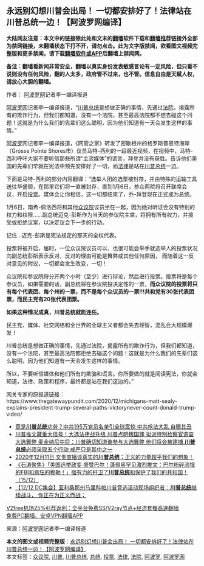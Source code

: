  <h2>永远别幻想川普会出局！ 一切都安排好了！法律站在川普总统一边！【阿波罗网编译】</h2> <p class="notice"><b>大陆网友注意：本文中的链接除此处和文末的<a href="https://github.com/bannedbook/fanqiang" >翻墙</a>软件下载和<a href="https://github.com/killgcd/justmysocks/blob/master/README.md">翻墙推荐</a>链接外全部为禁网链接，未翻墙状态下打不开，请勿点击。此为文字版禁闻，欲看图文视频完整版和更多禁闻，请下载<a href="https://github.com/bannedbook/fanqiang">翻墙软件或APP</a>后翻墙上禁闻网。</p><p>备注：翻墙看新闻非常安全，翻墙以真实身份发表敏感言论有一定风险，但只看不说则没有任何风险，翻的人太多，政府管不过来，也不管。信息自由是天赋人权，请放心大胆的翻墙。</b></p>  <div class="entry"> <p>作者： <span class='wp_keywordlink_affiliate'><a href="https://www.aboluowang.com/" title="阿波罗网" target="_blank">阿波罗网</a></span>记者李一编译报道</p> <p id="summary"><a href="https://www.bannedbook.org/bnews/tag/%e9%98%bf%e6%b3%a2%e7%bd%97%e7%bd%91/" class="st_tag internal_tag" rel="tag" title="标签 阿波罗网 下的日志">阿波罗网</a>记者李一编译报道，“<a href="https://www.bannedbook.org/bnews/tag/%e5%b7%9d%e6%99%ae/" class="st_tag internal_tag" rel="tag" title="标签 川普 下的日志">川普</a><a href="https://www.bannedbook.org/bnews/tag/%e6%80%bb%e7%bb%9f/" class="st_tag internal_tag" rel="tag" title="标签 总统 下的日志">总统</a>是想做正确的事情，先通过<a href="https://www.bannedbook.org/bnews/tag/%e6%b3%95%e9%99%a2/" class="st_tag internal_tag" rel="tag" title="标签 法院 下的日志">法院</a>，揭露所有的欺诈行为，但我们都知道，没有一个法院，甚至最高法院都不想去碰这个问题！这就是为什么我们的先辈们这么聪明，因为他们知道有一天会发生这样的事情。”</p> <p id="conimg"><a href="https://www.bannedbook.org/bnews/tag/%E9%98%BF%E6%B3%A2%E7%BD%97/" class="st_tag internal_tag" rel="tag" title="标签 阿波罗 下的日志">阿波罗</a>网记者李一编译报道，《网管之家》转发了密歇根州的格罗斯普恩特海岸（Grosse Pointe Shores市）议员马特-西利的一段最近视频，在视频中，马特-西利呼吁大家不要听信那些所谓“主流媒体”的谎言，拜登并没有获胜。告诉他们美国的先辈们早就在宪法中预先安排好了一切，而<a href="https://www.bannedbook.org/bnews/tag/%e6%b3%95%e5%be%8b/" class="st_tag internal_tag" rel="tag" title="标签 法律 下的日志">法律</a>是站在<a href="https://www.bannedbook.org/bnews/tag/%E5%B7%9D%E6%99%AE%E6%80%BB%E7%BB%9F/" class="st_tag internal_tag" rel="tag" title="标签 川普总统 下的日志">川普总统</a>一边。</p> <p>下面是马特-西利的部分内容翻译：“选举人团的选票被封存，并由特殊的运输工具送往华盛顿，在那里它们将一直被封存，直到1月6日，参众两院将召开联席会议，开启<a href="https://www.bannedbook.org/bnews/tag/%E6%8A%95%E7%A5%A8/" class="st_tag internal_tag" rel="tag" title="标签 投票 下的日志">投票</a>。媒体会让你相信，这一切都结束了，乔-拜登现在正式成为总统。</p> <p>1月6日，南希-佩洛西将和其他<a href="https://www.bannedbook.org/bnews/tag/%E4%BC%97%E8%AE%AE%E9%99%A2/" class="st_tag internal_tag" rel="tag" title="标签 众议院 下的日志">众议院</a>议员坐在一起，因为她对听证会没有特别的权力和权限&#8230;&#8230;副总统迈克-彭斯作为当天的参议院主席，将拥有所有权力，并接受或拒绝议案，以决定议会下一步的行动。</p>  <p>记住&#8230;迈克-彭斯是宪法规定的那天的全权代表。</p> <p>投票将被开启，届时，一位众议院议员可以、也很可能会举手就选举人的投票状况向副总统彭斯表示反对，反对的理由可能是舞弊或其他任何原因，&nbsp;而随着这一反对意见的附议，一切都会发生改变，一切！</p> <p>众议院和参议院将分开两个小时（至少）进行辩论，然后进行投票。投票将是每个参议员，如果需要的话，副总统将在参议院投决定性的一票，<strong>而众议院的投票将只有每个代表团、每个州的一票，而不是每个众议员的一票!!!</strong><strong>共和党有30张代表团票，而民主党有20张代表团票。</strong></p> <p><strong>如果这种情况成真，川普总统就能连任。</strong></p> <p>民主党、媒体、社交网络和全世界的全球主义者都会失去理智，混乱会大规模爆发！</p>  <p>川普总统是想做正确的事情，先通过法院，揭露所有的欺诈行为，但我们都知道，没有一个法院，甚至最高法院都拒绝去碰这个问题！这就是为什么我们的先辈们这么聪明，因为他们知道有一天会发生这样的事情。</p> <p>所以，不要听信媒体和他们所有的欺骗和谎言。你所要做的就是阅读宪法，你就会知道，法律、政策和程序，最终都是站在我们这边的。”</p> <p>网关专家的原报道链接：https://www.thegatewaypundit.com/2020/12/michigans-matt-sealy-explains-president-trump-several-paths-victorynever-count-donald-trump-video/</p> <p></p> <p></p>  <ul class='op-related-articles' title='相关阅读'> <li><a href='https://www.bannedbook.org/bnews/topimagenews/20201216/1448784.html' target='_blank'>竟是<b>川普总统</b>功劳？中共195万党员名单引全球震惊 中共枪法大乱 自曝其丑</a></li> <li><a href='https://www.bannedbook.org/bnews/comments/20201216/1448742.html' target='_blank'>川普推文藏重大信号！大选法律战升级 川普点明叛国罪 拟派特别检察官调查大选舞弊 麦金纳尼中将：川普确切知道谁参与大选舞弊 他们将会被逮捕 <b>川普总统</b>必须采取五个行动 戒严只是其中之一</a></li> <li><a href='https://www.bannedbook.org/bnews/bannedvideo/20201212/1448655.html' target='_blank'>2020年12月11日 文贵直播谈真实的<b>川普总统</b>；正义的力量超乎我们的想象！</a></li> <li><a href='https://www.bannedbook.org/bnews/bannedvideo/20201216/1448628.html' target='_blank'>《石涛聚焦》「美国选举政变 盛赞巴尔！蓬佩奥罕见激烈推文：巴尔粉碎流氓的FBI和疯狂的穆勒！」强有力的扞卫了<b>川普总统</b>和保护了我们的共和国！（15/12）</a></li> <li><a href='https://www.bannedbook.org/bnews/bannedvideo/20201216/1448621.html' target='_blank'>【12/12 DC集会】亚利桑那州马里科帕川普竞选活动现场组织者：<b>川普总统</b>继续战斗， 你正在为正义而战；</a></li> </ul> <p class="texttj"> <a href="https://www.bannedbook.org/forum23/topic22702.html" target="_blank">V2free机场25%引荐返利：全平台免费SS/V2ray节点+经济套餐高速翻墙</a><br/> <a href="https://github.com/bannedbook/fanqiang/wiki/%E7%A6%81%E9%97%BB%E7%BD%91%E5%AE%89%E5%8D%93%E7%BF%BB%E5%A2%99%E6%96%B0%E9%97%BBAPP" target="_blank">免费PC翻墙、安卓VPN翻墙APP</a></p><p> 来源：<a href="https://www.aboluowang.com/2020/1216/1534666.html" target="_blank">阿波罗网</a>记者李一编译报道 </p><a name='sharetosocial'></a>       <div><b>本文的图文或视频完整版</b>：<a href='https://www.bannedbook.org/bnews/topimagenews/20201216/1449015.html'>永远别幻想川普会出局！ 一切都安排好了！法律站在川普总统一边！【阿波罗网编译】</a></div>  </div><!--END ENTRY--> <div class="postfooter"> <div>本文标签：<a href="https://www.bannedbook.org/bnews/tag/%E4%BC%97%E8%AE%AE%E9%99%A2/" rel="tag">众议院</a>, <a href="https://www.bannedbook.org/bnews/tag/%e5%b7%9d%e6%99%ae/" rel="tag">川普</a>, <a href="https://www.bannedbook.org/bnews/tag/%E5%B7%9D%E6%99%AE%E6%80%BB%E7%BB%9F/" rel="tag">川普总统</a>, <a href="https://www.bannedbook.org/bnews/tag/%e6%80%bb%e7%bb%9f/" rel="tag">总统</a>, <a href="https://www.bannedbook.org/bnews/tag/%E6%8A%95%E7%A5%A8/" rel="tag">投票</a>, <a href="https://www.bannedbook.org/bnews/tag/%e6%b3%95%e5%be%8b/" rel="tag">法律</a>, <a href="https://www.bannedbook.org/bnews/tag/%e6%b3%95%e9%99%a2/" rel="tag">法院</a>, <a href="https://www.bannedbook.org/bnews/tag/%E9%98%BF%E6%B3%A2%E7%BD%97/" rel="tag">阿波罗</a>, <a href="https://www.bannedbook.org/bnews/tag/%e9%98%bf%e6%b3%a2%e7%bd%97%e7%bd%91/" rel="tag">阿波罗网</a></div>  </div><!--END POSTFOOTER--> 
